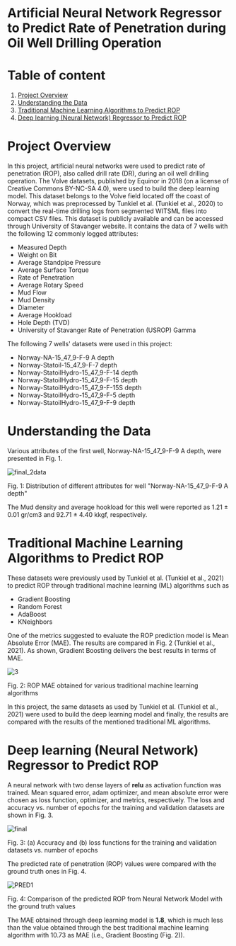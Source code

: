 # Artificial Neural Network Regressor to Predict Rate of Penetration during Oil Well Drilling Operation


# Table of content

1. [Project Overview](#1)
2. [Understanding the Data](#2)
3. [Traditional Machine Learning Algorithms to Predict ROP](#3)
4. [Deep learning (Neural Network) Regressor to Predict ROP](#4)


<a name="1"></a>
# Project Overview
In this project, artificial neural networks were used to predict rate of penetration (ROP), also called drill rate (DR), during an oil well drilling operation. The Volve datasets, published by Equinor in 2018 (on a license of Creative Commons BY-NC-SA 4.0), were used to build the deep learning model. This dataset belongs to the Volve field located off
the coast of Norway, which was preprocessed by Tunkiel et al. (Tunkiel et al., 2020) to convert the real-time drilling logs from segmented WITSML files into compact CSV files. This dataset is publicly available and can be accessed through University of Stavanger website. It contains the data of 7 wells with the following 12 commonly logged attributes:

* Measured Depth 
* Weight on Bit
* Average Standpipe Pressure
* Average Surface Torque
* Rate of Penetration
* Average Rotary Speed
* Mud Flow
* Mud Density
* Diameter
* Average Hookload
* Hole Depth (TVD) 
* University of Stavanger Rate of Penetration (USROP) Gamma 

The following 7 wells' datasets were used in this project:
 
* Norway-NA-15_$47$_9-F-9 A depth
* Norway-Statoil-15_$47$_9-F-7 depth
* Norway-StatoilHydro-15_$47$_9-F-14 depth
* Norway-StatoilHydro-15_$47$_9-F-15 depth
* Norway-StatoilHydro-15_$47$_9-F-15S depth
* Norway-StatoilHydro-15_$47$_9-F-5 depth
* Norway-StatoilHydro-15_$47$_9-F-9 depth

<a name="2"></a>
# Understanding the Data

Various attributes of the first well, Norway-NA-15_$47$_9-F-9 A depth, were presented in Fig. 1.

![final_2data](https://user-images.githubusercontent.com/54812742/139796959-bdff912e-c9ab-484c-98b1-7a12eba2b201.PNG)

Fig. 1: Distribution of different attributes for well "Norway-NA-15_$47$_9-F-9 A depth"

The Mud density and average hookload for this well were reported as 1.21 ± 0.01 gr/cm3 and 92.71 ± 4.40 kkgf, respectively. 

<a name="3"></a>
# Traditional Machine Learning Algorithms to Predict ROP
These datasets were previously used by Tunkiel et al. (Tunkiel et al., 2021) to predict ROP through traditional machine learning (ML) algorithms such as
 
* Gradient Boosting
* Random Forest
* AdaBoost
* KNeighbors

One of the metrics suggested to evaluate the ROP prediction model is Mean Absolute Error (MAE). The results are compared in Fig. 2 (Tunkiel et al., 2021). As shown, Gradient Boosting delivers the best results in terms of MAE.

![3](https://user-images.githubusercontent.com/54812742/139908038-4f400671-5130-4466-bcdf-bb0ff6bec372.png)

Fig. 2: ROP MAE obtained for various traditional machine learning algorithms 

In this project, the same datasets as used by Tunkiel et al. (Tunkiel et al., 2021) were used to build the deep learning model and finally, the results are compared with the results of the mentioned traditional ML algorithms.  

<a name="4"></a>
# Deep learning (Neural Network) Regressor to Predict ROP

A neural network with two dense layers of **relu** as activation function was trained. Mean squared error, adam optimizer, and mean absolute error were chosen as loss function, optimizer, and metrics, respectively. The loss and accuracy vs. number of epochs for the training and validation datasets are shown in Fig. 3. 

![final](https://user-images.githubusercontent.com/54812742/139790980-e58aee5b-5ae5-4df5-b88f-f8efeda0a4ca.PNG)

Fig. 3: (a) Accuracy and (b) loss functions for the training and validation datasets vs. number of epochs

The predicted rate of penetration (ROP) values were compared with the ground truth ones in Fig. 4.

![PRED1](https://user-images.githubusercontent.com/54812742/139910230-7b43a026-1197-4df2-ba64-d29420032129.PNG)

Fig. 4: Comparison of the predicted ROP from Neural Network Model with the ground truth values

The MAE obtained through deep learning model is **1.8**, which is much less than the value obtained through the best traditional machine learning algorithm with 10.73 as MAE (i.e., Gradient Boosting (Fig. 2)). 
